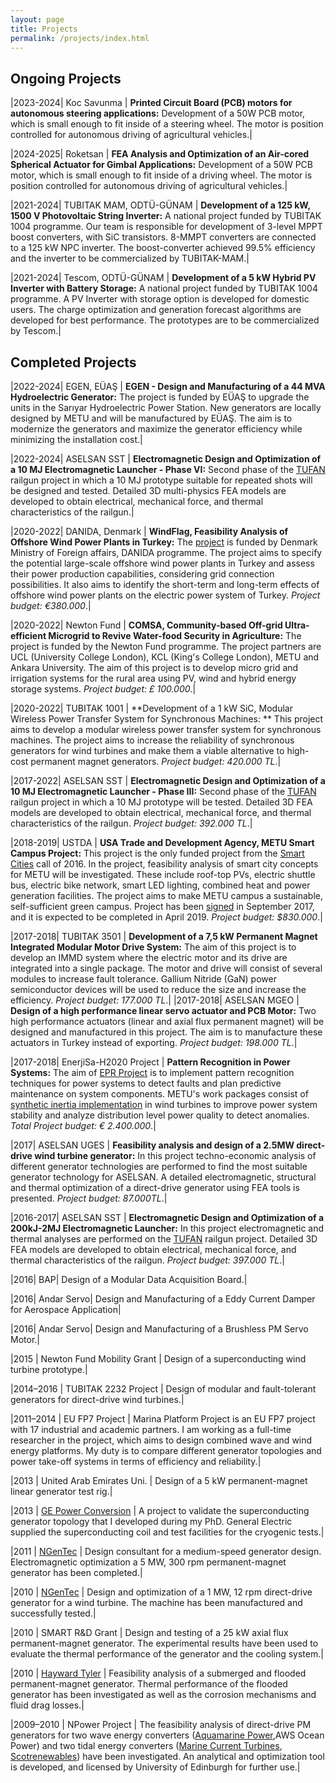 ```yaml
---
layout: page
title: Projects
permalink: /projects/index.html
---
```


## Ongoing Projects

|2023-2024| Koc Savunma | **Printed Circuit Board (PCB) motors for autonomous steering applications:** Development of a 50W PCB motor, which is small enough to fit inside of a steering wheel. The motor is position controlled for autonomous driving of agricultural vehicles.|

|2024-2025| Roketsan | **FEA Analysis and Optimization of an Air-cored Spherical Actuator for Gimbal Applications:** Development of a 50W PCB motor, which is small enough to fit inside of a driving wheel. The motor is position controlled for autonomous driving of agricultural vehicles.|

|2021-2024| TUBITAK MAM, ODTÜ-GÜNAM | **Development of a 125 kW, 1500 V Photovoltaic String Inverter:** A national project funded by TUBITAK 1004 programme. Our team is responsible for development of 3-level MPPT boost converters, with SiC transistors. 8-MMPT converters are connected to a 125 kW NPC inverter. The boost-converter achieved 99.5\% efficiency and the inverter to be commercialized by TUBITAK-MAM.|

|2021-2024| Tescom, ODTÜ-GÜNAM | **Development of a 5 kW Hybrid PV Inverter with Battery Storage:** A national project funded by TUBITAK 1004 programme. A PV Inverter with storage option is developed for domestic users. The charge optimization and generation forecast algorithms are developed for best performance. The prototypes are to be commercialized by Tescom.|

## Completed Projects

|2022-2024| EGEN, EÜAŞ | **EGEN - Design and Manufacturing of a 44 MVA Hydroelectric Generator:** The project is funded by EÜAŞ to upgrade the units in the Sarıyar Hydroelectric Power Station. New generators are locally designed by METU and will be manufactured by EÜAŞ. The aim is to modernize the generators and maximize the generator efficiency while minimizing the installation cost.|

|2022-2024| ASELSAN SST | **Electromagnetic Design and Optimization of a 10 MJ Electromagnetic Launcher - Phase VI:** Second phase of the [TUFAN](http://www.millisavunma.com/aselsan-tufan-elektromanyetik-top-sistemi/) railgun project in which a 10 MJ prototype suitable for repeated shots will be designed and tested. Detailed 3D multi-physics FEA models are developed to obtain electrical, mechanical force, and thermal characteristics of the railgun.|

|2020-2022| DANIDA, Denmark | **WindFlag, Feasibility Analysis of Offshore Wind Power Plants in Turkey:** The [project](https://www.et.aau.dk/research-programmes/microgrids/activities/windflag/) is funded by Denmark Ministry of Foreign affairs, DANIDA programme. The project aims to specify the potential large-scale offshore wind power plants in Turkey and assess their power production capabilities, considering grid connection possibilities. It also aims to identify the short-term and long-term effects of offshore wind power plants on the electric power system of Turkey. *Project budget: €380.000*.|

|2020-2022| Newton Fund | **COMSA, Community-based Off-grid Ultra-efficient Microgrid to Revive Water-food Security in Agriculture:** The project is funded by the Newton Fund programme. The project partners are UCL (University College London), KCL (King's College London), METU and Ankara University. The aim of this project is to develop micro grid and irrigation systems for the rural area using PV, wind and hybrid energy storage systems. *Project budget: £ 100.000*.|

|2020-2022| TUBITAK 1001 | **Development of a 1 kW SiC, Modular Wireless Power Transfer System for Synchronous Machines: ** This project aims to develop a modular wireless power transfer system for synchronous machines. The project aims to increase the reliability of synchronous generators for wind turbines and make them a viable alternative to high-cost permanent magnet generators. *Project budget: 420.000 TL*.|

|2017-2022| ASELSAN SST | **Electromagnetic Design and Optimization of a 10 MJ Electromagnetic Launcher - Phase III:** Second phase of the [TUFAN](http://www.millisavunma.com/aselsan-tufan-elektromanyetik-top-sistemi/) railgun project in which a 10 MJ prototype will be tested. Detailed 3D FEA models are developed to obtain electrical, mechanical force, and thermal characteristics of the railgun. *Project budget: 392.000 TL*.|

|2018-2019| USTDA | **USA Trade and Development Agency, METU Smart Campus Project:** This project is the only funded project from the [Smart Cities](https://docs.wixstatic.com/ugd/96b21c_3c398c840786434e9a3362c733396559.pdf) call of 2016. In the project, feasibility analysis of smart city concepts for METU will be investigated. These include roof-top PVs, electric shuttle bus, electric bike network, smart LED lighting, combined heat and power generation facilities. The project aims to make METU campus a sustainable, self-sufficient green campus. Project has been [signed](https://www.ustda.gov/news/press-releases/2017/ustda-supports-metu-smart-campus-technical-assistance-grant) in September 2017, and it is expected to be completed in April 2019. *Project budget: $830.000*.|

|2017-2018| TUBITAK 3501 | **Development of a 7,5 kW Permanent Magnet Integrated Modular Motor Drive System:** The aim of this project is to develop an IMMD system where the electric motor and its drive are integrated into a single package. The motor and drive will consist of several modules to increase fault tolerance.  Gallium Nitride (GaN) power semiconductor devices will be used to reduce the size and increase the efficiency. *Project budget: 177.000 TL*.|
|2017-2018| ASELSAN MGEO | **Design of a high performance linear servo actuator and PCB Motor:** Two high performance actuators (linear and axial flux permanent magnet) will be designed and manufactured in this project. The aim is to manufacture these actuators in Turkey instead of exporting. *Project budget: 198.000 TL*.|

|2017-2018| EnerjiSa-H2020 Project | **Pattern Recognition in Power Systems:** The aim of [EPR Project](http://europeanpatternrecognition.eu/) is to implement pattern recognition techniques for power systems to detect faults and plan predictive maintenance on system components. METU's work packages consist of  [synthetic inertia implementation](https://www.youtube.com/watch?v=_52WUWsKuXA&feature=youtu.be) in wind turbines to improve power system stability and analyze distribution level power quality to detect anomalies. *Total Project budget: € 2.400.000*.|

|2017| ASELSAN UGES | **Feasibility analysis and design of a 2.5MW direct-drive wind turbine generator:** In this project techno-economic analysis of different generator technologies are performed to find the most suitable generator technology for ASELSAN. A detailed electromagnetic, structural and thermal optimization of a direct-drive generator using FEA tools is presented. *Project budget: 87.000TL*.|

|2016-2017| ASELSAN SST | **Electromagnetic Design and Optimization of a 200kJ-2MJ Electromagnetic Launcher:** In this project electromagnetic and thermal analyses are performed on the [TUFAN](http://www.millisavunma.com/aselsan-tufan-elektromanyetik-top-sistemi/) railgun project. Detailed 3D FEA models are developed to obtain electrical, mechanical force, and thermal characteristics of the railgun. *Project budget: 397.000 TL*.|

|2016| BAP| Design of a Modular Data Acquisition Board.|

|2016| Andar Servo| Design and Manufacturing of a Eddy Current Damper for Aerospace Application|

|2016| Andar Servo| Design and Manufacturing of a Brushless PM Servo Motor.|

|2015 | Newton Fund Mobility Grant | Design of a superconducting wind turbine prototype.|

|2014–2016 | TUBITAK 2232 Project | Design of modular and fault-tolerant generators for direct-drive wind turbines.|

|2011–2014 | EU FP7 Project | Marina Platform Project is an EU FP7 project with 17 industrial and academic partners. I am working as a full-time researcher in the project, which aims to design combined wave and wind energy platforms. My duty is to compare different generator topologies and power take-off systems in terms of efficiency and reliability.|

|2013 | United Arab Emirates Uni. | Design of a 5 kW permanent-magnet linear generator test rig.|

|2013 | [GE Power Conversion](http://www.gepowerconversion.com/) | A project to validate the superconducting generator topology that I developed during my PhD. General Electric supplied the superconducting coil and test facilities for the cryogenic tests.|

|2011 | [NGenTec](http://www.ngentec.com/) | Design consultant for a medium-speed generator design. Electromagnetic optimization a 5 MW, 300 rpm permanent-magnet generator has been completed.|

|2010 | [NGenTec](http://www.ngentec.com/) | Design and optimization of a 1 MW, 12 rpm direct-drive generator for a wind turbine. The machine has been manufactured and successfully tested.|

|2010 | SMART R&D Grant | Design and testing of a 25 kW axial flux permanent-magnet generator. The experimental results have been used to evaluate the thermal performance of the generator and the cooling system.|

|2010 | [Hayward Tyler](http://www.haywardtyler.com/) | Feasibility analysis of a submerged and flooded permanent-magnet generator. Thermal performance of the flooded generator has been investigated as well as the corrosion mechanisms and fluid drag losses.|

|2009–2010 | NPower Project | The feasibility analysis of direct-drive PM generators for two wave energy converters ([Aquamarine Power](http://www.aquamarinepower.com/),AWS Ocean Power) and two tidal energy converters ([Marine Current Turbines](http://www.marineturbines.com/), [Scotrenewables](http://www.scotrenewables.com/)) have been investigated. An analytical and optimization tool is developed, and licensed by University of Edinburgh for further use.|


